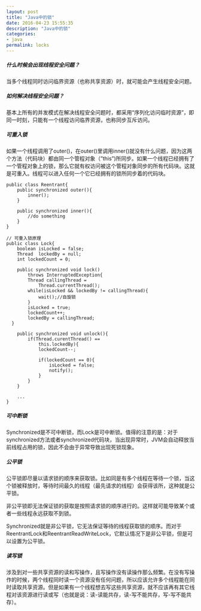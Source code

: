```yaml
---
layout: post
title: "Java中的锁"
date: 2016-04-23 15:55:35
description: "Java中的锁"
categories:
- java
permalink: locks
---  
```


##### 什么时候会出现线程安全问题？  
当多个线程同时访问临界资源（也称共享资源）时，就可能会产生线程安全问题。  
##### 如何解决线程安全问题？  
基本上所有的并发模式在解决线程安全问题时，都采用“序列化访问临时资源”，即同一时刻，只能有一个线程访问临界资源，也称同步互斥访问。  
##### 可重入锁  
如果一个线程调用了outer()，在outer()里调用inner()就没有什么问题，因为这两个方法（代码块）都由同一个管程对象（”this”)所同步。如果一个线程已经拥有了一个管程对象上的锁，那么它就有权访问被这个管程对象同步的所有代码块。这就是可重入。线程可以进入任何一个它已经拥有的锁所同步着的代码块。  

```vim  
public class Reentrant{
	public synchronized outer(){
		inner();
	}

	public synchronized inner(){
		//do something
	}
}

// 可重入锁原理
public class Lock{
	boolean isLocked = false;
	Thread  lockedBy = null;
	int lockedCount = 0;

	public synchronized void lock()
		throws InterruptedException{
		Thread callingThread =
			Thread.currentThread();
		while(isLocked && lockedBy != callingThread){
			wait();//自旋锁
		}
		isLocked = true;
		lockedCount++;
		lockedBy = callingThread;
  }

	public synchronized void unlock(){
		if(Thread.curentThread() ==
			this.lockedBy){
			lockedCount--;

			if(lockedCount == 0){
				isLocked = false;
				notify();
			}
		}
	}

	...
}
```  

##### 可中断锁  
Synchronized是不可中断锁，而Lock是可中断锁。值得的注意的是：对于synchronized方法或者synchronized代码块，当出现异常时，JVM会自动释放当前线程占用的锁，因此不会由于异常导致出现死锁现象。  

##### 公平锁  
公平锁即尽量以请求锁的顺序来获取锁。比如同是有多个线程在等待一个锁，当这个锁被释放时，等待时间最久的线程（最先请求的线程）会获得该所，这种就是公平锁。  

非公平锁即无法保证锁的获取是按照请求锁的顺序进行的。这样就可能导致某个或者一些线程永远获取不到锁。  

Synchronized就是非公平锁，它无法保证等待的线程获取锁的顺序。而对于ReentrantLock和ReentrantReadWriteLock，它默认情况下是非公平锁，但是可以设置为公平锁。  

##### 读写锁  
涉及到对一些共享资源的读和写操作，且写操作没有读操作那么频繁。在没有写操作的时候，两个线程同时读一个资源没有任何问题，所以应该允许多个线程能在同时读取共享资源。但是如果有一个线程想去写这些共享资源，就不应该再有其它线程对该资源进行读或写（也就是说：读-读能共存，读-写不能共存，写-写不能共存）。

